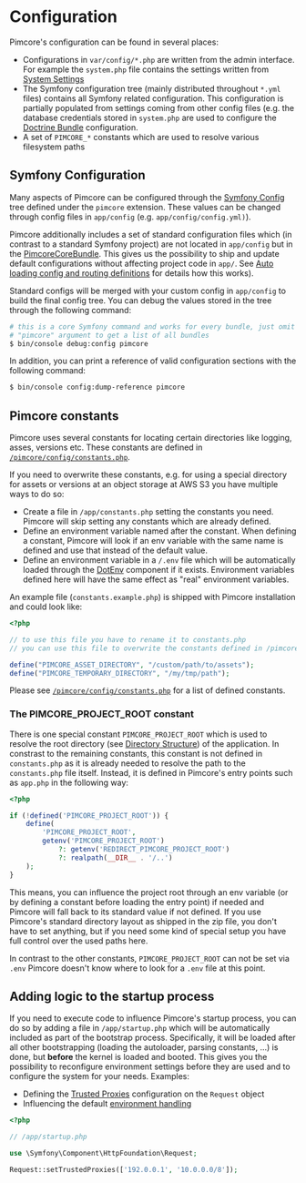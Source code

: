 # Configuration

Pimcore's configuration can be found in several places:

* Configurations in `var/config/*.php` are written from the admin interface. For example the `system.php` file contains
  the settings written from [System Settings](../18_Tools_and_Features/25_System_Settings.md)
* The Symfony configuration tree (mainly distributed throughout `*.yml` files) contains all Symfony related configuration.
  This configuration is partially populated from settings coming from other config files (e.g. the database credentials
  stored in `system.php` are used to configure the [Doctrine Bundle](http://symfony.com/doc/master/bundles/DoctrineBundle/configuration.html#configuration-overview)
  configuration.
* A set of `PIMCORE_*` constants which are used to resolve various filesystem paths


## Symfony Configuration

Many aspects of Pimcore can be configured through the [Symfony Config](https://symfony.com/doc/3.4/bundles/configuration.html)
tree defined under the `pimcore` extension. These values can be changed through config files in `app/config` (e.g. `app/config/config.yml)`).

Pimcore additionally includes a set of standard configuration files which (in contrast to a standard Symfony project) are
not located in `app/config` but in the [PimcoreCoreBundle](https://github.com/pimcore/pimcore/tree/master/pimcore/lib/Pimcore/Bundle/CoreBundle/Resources/config/pimcore).
This gives us the possibility to ship and update default configurations without affecting project code in `app/`. See
[Auto loading config and routing definitions](../20_Extending_Pimcore/13_Bundle_Developers_Guide/03_Auto_Loading_Config_And_Routing_Definitions.md)
for details how this works).

Standard configs will be merged with your custom config in `app/config` to build the final config tree. You can debug the
values stored in the tree through the following command:

```bash
# this is a core Symfony command and works for every bundle, just omit the
# "pimcore" argument to get a list of all bundles
$ bin/console debug:config pimcore
```

In addition, you can print a reference of valid configuration sections with the following command:

```bash
$ bin/console config:dump-reference pimcore
```   


## Pimcore constants

Pimcore uses several constants for locating certain directories like logging, asses, versions etc. These constants are
defined in [`/pimcore/config/constants.php`](https://github.com/pimcore/pimcore/blob/master/pimcore/config/constants.php).

If you need to overwrite these constants, e.g. for using a special directory for assets or versions at an object storage
at AWS S3 you have multiple ways to do so:

* Create a file in `/app/constants.php` setting the constants you need. Pimcore will skip setting any constants which are 
  already defined.
* Define an environment variable named after the constant. When defining a constant, Pimcore will look if an env variable
  with the same name is defined and use that instead of the default value.
* Define an environment variable in a `/.env` file which will be automatically loaded through the [DotEnv](https://symfony.com/doc/3.4/components/dotenv.html)
  component if it exists. Environment variables defined here will have the same effect as "real" environment variables.


An example file (`constants.example.php`) is shipped with Pimcore installation and could look like: 

```php
<?php

// to use this file you have to rename it to constants.php
// you can use this file to overwrite the constants defined in /pimcore/config/constants.php

define("PIMCORE_ASSET_DIRECTORY", "/custom/path/to/assets");
define("PIMCORE_TEMPORARY_DIRECTORY", "/my/tmp/path");

```

Please see [`/pimcore/config/constants.php`](https://github.com/pimcore/pimcore/blob/master/pimcore/config/constants.php)
for a list of defined constants.


### The PIMCORE_PROJECT_ROOT constant

There is one special constant `PIMCORE_PROJECT_ROOT` which is used to resolve the root directory (see [Directory Structure](./02_Directory_Structure.md))
of the application.
In constrast to the remaining constants, this constant is not defined in `constants.php` as it is already needed to resolve
the path to the `constants.php` file itself. Instead, it is defined in Pimcore's entry points such as `app.php` in the following
way:

```php
<?php

if (!defined('PIMCORE_PROJECT_ROOT')) {
    define(
        'PIMCORE_PROJECT_ROOT',
        getenv('PIMCORE_PROJECT_ROOT')
            ?: getenv('REDIRECT_PIMCORE_PROJECT_ROOT')
            ?: realpath(__DIR__ . '/..')
    );
}
```

This means, you can influence the project root through an env variable (or by defining a constant before loading the entry
point) if needed and Pimcore will fall back to its standard value if not defined. If you use Pimcore's standard directory
layout as shipped in the zip file, you don't have to set anything, but if you need some kind of special setup you have full
control over the used paths here.

In contrast to the other constants, `PIMCORE_PROJECT_ROOT` can not be set via `.env` Pimcore doesn't know where to look
for a `.env` file at this point.


## Adding logic to the startup process

If you need to execute code to influence Pimcore's startup process, you can do so by adding a file in `/app/startup.php`
which will be automatically included as part of the bootstrap process. Specifically, it will be loaded after all other
bootstrapping (loading the autoloader, parsing constants, ...) is done, but **before** the kernel is loaded and booted.
This gives you the possibility to reconfigure environment settings before they are used and to configure the system for
your needs. Examples:

* Defining the [Trusted Proxies](http://symfony.com/doc/3.4/deployment/proxies.html) configuration on the `Request` object
* Influencing the default [environment handling](../21_Deployment/03_Multi_Environment.md)

```php
<?php

// /app/startup.php

use \Symfony\Component\HttpFoundation\Request;

Request::setTrustedProxies(['192.0.0.1', '10.0.0.0/8']);
```
